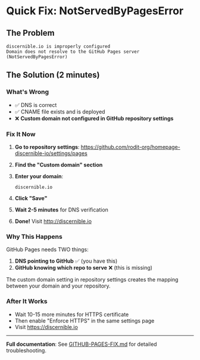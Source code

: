 # Quick Fix: NotServedByPagesError

## The Problem
```
discernible.io is improperly configured
Domain does not resolve to the GitHub Pages server (NotServedByPagesError)
```

## The Solution (2 minutes)

### What's Wrong
- ✅ DNS is correct
- ✅ CNAME file exists and is deployed
- ❌ **Custom domain not configured in GitHub repository settings**

### Fix It Now

1. **Go to repository settings**:
   https://github.com/rodit-org/homepage-discernible-io/settings/pages

2. **Find the "Custom domain" section**

3. **Enter your domain**:
   ```
   discernible.io
   ```

4. **Click "Save"**

5. **Wait 2-5 minutes** for DNS verification

6. **Done!** Visit http://discernible.io

### Why This Happens

GitHub Pages needs TWO things:
1. **DNS pointing to GitHub** ✅ (you have this)
2. **GitHub knowing which repo to serve** ❌ (this is missing)

The custom domain setting in repository settings creates the mapping between your domain and your repository.

### After It Works

- Wait 10-15 more minutes for HTTPS certificate
- Then enable "Enforce HTTPS" in the same settings page
- Visit https://discernible.io

---

**Full documentation**: See [GITHUB-PAGES-FIX.md](GITHUB-PAGES-FIX.md) for detailed troubleshooting.
